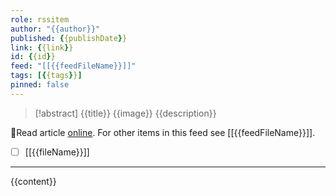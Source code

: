 ```yaml
---
role: rssitem
author: "{{author}}"
published: {{publishDate}}
link: {{link}}
id: {{id}}
feed: "[[{{feedFileName}}]]"
tags: [{{tags}}]
pinned: false
---
```

> [!abstract] {{title}}
> {{image}}
> {{description}}

🔗Read article [online]({{link}}). For other items in this feed see [[{{feedFileName}}]].

- [ ] [[{{fileName}}]]
- - -
{{content}}